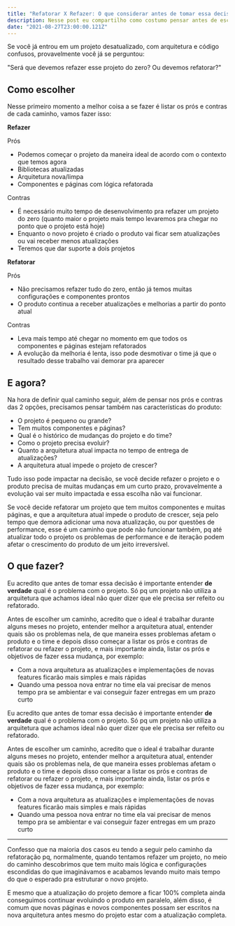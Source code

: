 ```yaml
---
title: "Refatorar X Refazer: O que considerar antes de tomar essa decisão"
description: Nesse post eu compartilho como costumo pensar antes de escolher uma das opções
date: "2021-08-27T23:00:00.121Z"
---
```


Se você já entrou em um projeto desatualizado, com arquitetura e código confusos, provavelmente você já se perguntou:

"Será que devemos refazer esse projeto do zero? Ou devemos refatorar?"

## Como escolher

Nesse primeiro momento a melhor coisa a se fazer é listar os prós e contras de cada caminho, vamos fazer isso:

**Refazer**

Prós

- Podemos começar o projeto da maneira ideal de acordo com o contexto que temos agora
- Bibliotecas atualizadas
- Arquitetura nova/limpa
- Componentes e páginas com lógica refatorada

Contras

- É necessário muito tempo de desenvolvimento pra refazer um projeto do zero (quanto maior o projeto mais tempo levaremos pra chegar no ponto que o projeto está hoje)
- Enquanto o novo projeto é criado o produto vai ficar sem atualizações ou vai receber menos atualizações
- Teremos que dar suporte a dois projetos

**Refatorar**

Prós

- Não precisamos refazer tudo do zero, então já temos muitas configurações e componentes prontos
- O produto continua a receber atualizações e melhorias a partir do ponto atual

Contras

- Leva mais tempo até chegar no momento em que todos os componentes e páginas estejam refatorados
- A evolução da melhoria é lenta, isso pode desmotivar o time já que o resultado desse trabalho vai demorar pra aparecer

## E agora?

Na hora de definir qual caminho seguir, além de pensar nos prós e contras das 2 opções, precisamos pensar também nas características do produto:

- O projeto é pequeno ou grande?
- Tem muitos componentes e páginas?
- Qual é o histórico de mudanças do projeto e do time?
- Como o projeto precisa evoluir?
- Quanto a arquitetura atual impacta no tempo de entrega de atualizações?
- A arquitetura atual impede o projeto de crescer?

Tudo isso pode impactar na decisão, se você decide refazer o projeto e o produto precisa de muitas mudanças em um curto prazo, provavelmente a evolução vai ser muito impactada e essa escolha não vai funcionar.

Se você decide refatorar um projeto que tem muitos componentes e muitas páginas, e que a arquitetura atual impede o produto de crescer, seja pelo tempo que demora adicionar uma nova atualização, ou por questões de performance, esse é um caminho que pode não funcionar também, pq até atualizar todo o projeto os problemas de performance e de iteração podem afetar o crescimento do produto de um jeito irreversível.

## O que fazer?

Eu acredito que antes de tomar essa decisão é importante entender **de verdade** qual é o problema com o projeto. Só pq um projeto não utiliza a arquitetura que achamos ideal não quer dizer que ele precisa ser refeito ou refatorado.

Antes de escolher um caminho, acredito que o ideal é trabalhar durante alguns meses no projeto, entender melhor a arquitetura atual, entender quais são os problemas nela, de que maneira esses problemas afetam o produto e o time e depois disso começar a listar os prós e contras de refatorar ou refazer o projeto, e mais importante ainda, listar os prós e objetivos de fazer essa mudança, por exemplo:

- Com a nova arquitetura as atualizações e implementações de novas features ficarão mais simples e mais rápidas
- Quando uma pessoa nova entrar no time ela vai precisar de menos tempo pra se ambientar e vai conseguir fazer entregas em um prazo curto

Eu acredito que antes de tomar essa decisão é importante entender **de verdade** qual é o problema com o projeto. Só pq um projeto não utiliza a arquitetura que achamos ideal não quer dizer que ele precisa ser refeito ou refatorado.

Antes de escolher um caminho, acredito que o ideal é trabalhar durante alguns meses no projeto, entender melhor a arquitetura atual, entender quais são os problemas nela, de que maneira esses problemas afetam o produto e o time e depois disso começar a listar os prós e contras de refatorar ou refazer o projeto, e mais importante ainda, listar os prós e objetivos de fazer essa mudança, por exemplo:

- Com a nova arquitetura as atualizações e implementações de novas features ficarão mais simples e mais rápidas
- Quando uma pessoa nova entrar no time ela vai precisar de menos tempo pra se ambientar e vai conseguir fazer entregas em um prazo curto

---

Confesso que na maioria dos casos eu tendo a seguir pelo caminho da refatoração pq, normalmente, quando tentamos refazer um projeto, no meio do caminho descobrimos que tem muito mais lógica e configurações escondidas do que imaginávamos e acabamos levando muito mais tempo do que o esperado pra estruturar o novo projeto.

E mesmo que a atualização do projeto demore a ficar 100% completa ainda conseguimos continuar evoluindo o produto em paralelo, além disso, é comum que novas páginas e novos componentes possam ser escritos na nova arquitetura antes mesmo do projeto estar com a atualização completa.
